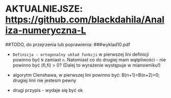 # AKTUALNIEJSZE: https://github.com/blackdahila/Analiza-numeryczna-L
##TODO, do przejrzenia lub poprawienia:
###wyklad10.pdf
* `Definicja - ortogonalny układ funkcji` w pierwszej lini  definicji powinno  być `N` zamiast `n`. Natomiast co do drugiej mam wątpliwości - nie powinno być (fi,fi) > 0? (Dalej to wyrażenie występuje w mianowniku!)

* algorytm Clenshawa, w pierwszej lini powinno być: B(n+1)=B(n+2)=0; drugiej linii nie jestesm pewny

* drugi przypis - wydaje się być ok
